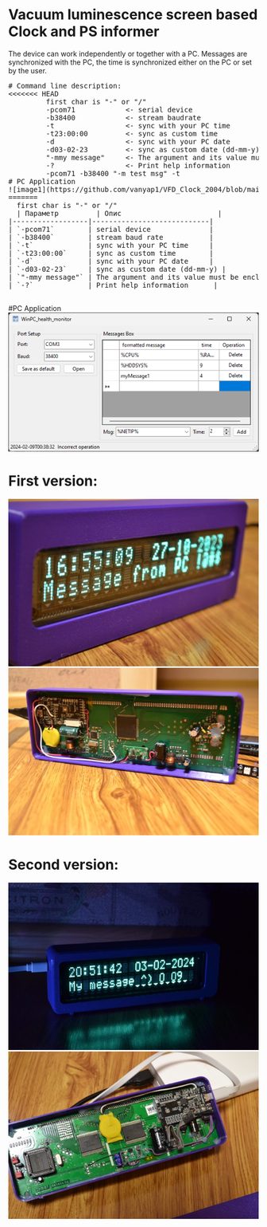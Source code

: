 # Vacuum luminescence screen based Clock and PS informer

The device can work independently or together with a PC. Messages are synchronized with the PC, the time is synchronized either on the PC or set by the user.

<pre>
# Command line description:
<<<<<<< HEAD
		 first char is "-" or "/"
		 -pcom71			<- serial device
         -b38400			<- stream baudrate
		 -t					<- sync with your PC time
         -t23:00:00			<- sync as custom time
		 -d					<- sync with your PC date
         -d03-02-23			<- sync as custom date (dd-mm-y)
         "-mmy message"		<- The argument and its value must be enclosed in quotation marks.
         -?					<- Print help information
         -pcom71 -b38400 "-m test msg" -t
# PC Application
![image1](https://github.com/vanyap1/VFD_Clock_2004/blob/main/RelatedDocu/pcSwScreen.png?raw=true)
=======
  first char is "-" or "/"
  | Параметр         | Опис                       |
|------------------|----------------------------|
| `-pcom71`        | serial device              |
| `-b38400`        | stream baud rate           |
| `-t`             | sync with your PC time     |
| `-t23:00:00`     | sync as custom time        |
| `-d`             | sync with your PC date     |
| `-d03-02-23`     | sync as custom date (dd-mm-y) |
| `"-mmy message"` | The argument and its value must be enclosed in quotation marks. |
| `-?`             | Print help information      |

</pre>
#PC Application
![image1](https://github.com/vanyap1/VFD_Clock_2004/blob/main/RelatedDocu/pcSwScreen.png?raw=true)

# First version:

![image1](https://github.com/vanyap1/VFD_Clock_2004/blob/main/RelatedDocu/DSC_0012_s.JPG?raw=true)
![image2](https://github.com/vanyap1/VFD_Clock_2004/blob/main/RelatedDocu/DSC_0009_s.JPG?raw=true)

# Second version:
![image1](https://github.com/vanyap1/VFD_Clock_2004/blob/main/RelatedDocu/DSC_0014.JPG?raw=true)
![image2](https://github.com/vanyap1/VFD_Clock_2004/blob/main/RelatedDocu/DSC_0019.JPG?raw=true)

